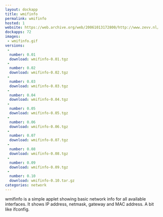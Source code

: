 ```yaml
---
layout: dockapp
title: wmifinfo
permalink: wmifinfo
hosted: 1
website: https://web.archive.org/web/20061013172800/http://www.zevv.nl/wmifinfo/
dockapps: 72
images:
 - wmifinfo.gif
versions:
 -
  number: 0.01
  download: wmifinfo-0.01.tgz
 -
  number: 0.02
  download: wmifinfo-0.02.tgz
 -
  number: 0.03
  download: wmifinfo-0.03.tgz
 -
  number: 0.04
  download: wmifinfo-0.04.tgz
 -
  number: 0.05
  download: wmifinfo-0.05.tgz
 -
  number: 0.06
  download: wmifinfo-0.06.tgz
 -
  number: 0.07
  download: wmifinfo-0.07.tgz
 -
  number: 0.08
  download: wmifinfo-0.08.tgz
 -
  number: 0.09
  download: wmifinfo-0.09.tgz
 -
  number: 0.10
  download: wmifinfo-0.10.tar.gz
categories: network
---
```

wmifinfo is a simple applet showing basic network info for all available
interfaces. It shows IP address, netmask, gateway and MAC address. A bit like
ifconfig.
